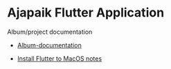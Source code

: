 # Ajapaik Flutter Application

Album/project documentation
* [Album-documentation](https://github.com/Ajapaik/ajapaik_flutter_app/wiki/Album-documentation)

* [Install Flutter to MacOS notes](https://github.com/Ajapaik/ajapaik_flutter_app/wiki/Mac_OS_notes)



